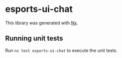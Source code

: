 # esports-ui-chat

This library was generated with [Nx](https://nx.dev).

## Running unit tests

Run `nx test esports-ui-chat` to execute the unit tests.
